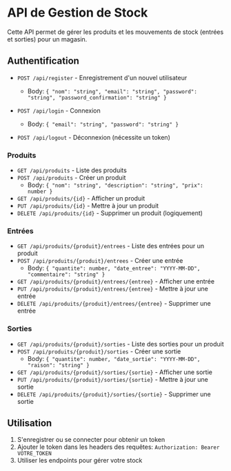 # API de Gestion de Stock

Cette API permet de gérer les produits et les mouvements de stock (entrées et sorties) pour un magasin.

## Authentification

- `POST /api/register` - Enregistrement d'un nouvel utilisateur
  - Body: `{ "nom": "string", "email": "string", "password": "string", "password_confirmation": "string" }`

- `POST /api/login` - Connexion
  - Body: `{ "email": "string", "password": "string" }`

- `POST /api/logout` - Déconnexion (nécessite un token)

### Produits

- `GET /api/produits` - Liste des produits
- `POST /api/produits` - Créer un produit
  - Body: `{ "nom": "string", "description": "string", "prix": number }`
- `GET /api/produits/{id}` - Afficher un produit
- `PUT /api/produits/{id}` - Mettre à jour un produit
- `DELETE /api/produits/{id}` - Supprimer un produit (logiquement)

### Entrées

- `GET /api/produits/{produit}/entrees` - Liste des entrées pour un produit
- `POST /api/produits/{produit}/entrees` - Créer une entrée
  - Body: `{ "quantite": number, "date_entree": "YYYY-MM-DD", "commentaire": "string" }`
- `GET /api/produits/{produit}/entrees/{entree}` - Afficher une entrée
- `PUT /api/produits/{produit}/entrees/{entree}` - Mettre à jour une entrée
- `DELETE /api/produits/{produit}/entrees/{entree}` - Supprimer une entrée

### Sorties

- `GET /api/produits/{produit}/sorties` - Liste des sorties pour un produit
- `POST /api/produits/{produit}/sorties` - Créer une sortie
  - Body: `{ "quantite": number, "date_sortie": "YYYY-MM-DD", "raison": "string" }`
- `GET /api/produits/{produit}/sorties/{sortie}` - Afficher une sortie
- `PUT /api/produits/{produit}/sorties/{sortie}` - Mettre à jour une sortie
- `DELETE /api/produits/{produit}/sorties/{sortie}` - Supprimer une sortie

## Utilisation

1. S'enregistrer ou se connecter pour obtenir un token
2. Ajouter le token dans les headers des requêtes: `Authorization: Bearer VOTRE_TOKEN`
3. Utiliser les endpoints pour gérer votre stock
